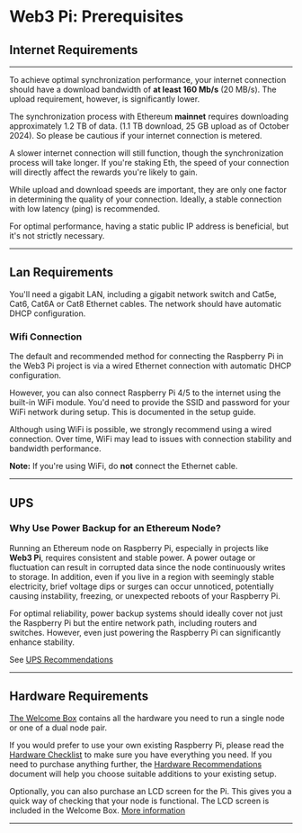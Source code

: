 # Web3 Pi: Prerequisites

## Internet Requirements

---

To achieve optimal synchronization performance, your internet connection should have a download bandwidth of **at least 160 Mb/s** (20 MB/s). The upload requirement, however, is significantly lower.

The synchronization process with Ethereum **mainnet** requires downloading approximately 1.2 TB of data. (1.1 TB download, 25 GB upload as of October 2024). So please be cautious if your internet connection is metered.

A slower internet connection will still function, though the synchronization process will take longer. If you're staking Eth, the speed of your connection will directly affect the rewards you're likely to gain.

While upload and download speeds are important, they are only one factor in determining the quality of your connection. Ideally, a stable connection with low latency (ping) is recommended.

For optimal performance, having a static public IP address is beneficial, but it's not strictly necessary.

---

## Lan Requirements

You'll need a gigabit LAN, including a gigabit network switch and Cat5e, Cat6, Cat6A or Cat8 Ethernet cables. The network should have automatic DHCP configuration.

### Wifi Connection

The default and recommended method for connecting the Raspberry Pi in the Web3 Pi project is via a wired Ethernet connection with automatic DHCP configuration.

However, you can also connect Raspberry Pi 4/5 to the internet using the built-in WiFi module. You'd need to provide the SSID and password for your WiFi network during setup. This is documented in the setup guide.

Although using WiFi is possible, we strongly recommend using a wired connection. Over time, WiFi may lead to issues with connection stability and bandwidth performance.

**Note:** If you're using WiFi, do **not** connect the Ethernet cable.

---

## UPS

### Why Use Power Backup for an Ethereum Node?

Running an Ethereum node on Raspberry Pi, especially in projects like **Web3 Pi**, requires consistent and stable power. A power outage or fluctuation can result in corrupted data since the node continuously writes to storage. In addition, even if you live in a region with seemingly stable electricity, brief voltage dips or surges can occur unnoticed, potentially causing instability, freezing, or unexpected reboots of your Raspberry Pi.

For optimal reliability, power backup systems should ideally cover not just the Raspberry Pi but the entire network path, including routers and switches. However, even just powering the Raspberry Pi can significantly enhance stability.

See [UPS Recommendations](./ups.md)

---

## Hardware Requirements

[The Welcome Box](./welcome-box.md) contains all the hardware you need to run a single node or one of a dual node pair.

If you would prefer to use your own existing Raspberry Pi, please read the [Hardware Checklist](./hardware-checklist.md) to make sure you have everything you need. If you need to purchase anything further, the [Hardware Recommendations](./hardware-recommendations.md) document will help you choose suitable additions to your existing setup.

Optionally, you can also purchase an LCD screen for the Pi. This gives you a quick way of checking that your node is functional. The LCD screen is included in the Welcome Box. [More information](./lcd-screen.md)

---
